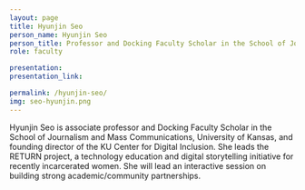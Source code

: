 ```yaml
---
layout: page
title: Hyunjin Seo
person_name: Hyunjin Seo
person_title: Professor and Docking Faculty Scholar in the School of Journalism and Mass Communications <br>University of Kansas
role: faculty

presentation:
presentation_link: 

permalink: /hyunjin-seo/
img: seo-hyunjin.png
---
```

Hyunjin Seo is associate professor and Docking Faculty Scholar in the School of Journalism and  Mass Communications, University of Kansas, and founding director of the KU Center for Digital  Inclusion. She leads the RETURN project, a technology education and digital storytelling initiative  for recently incarcerated women. She will lead an interactive session on building strong  academic/community partnerships. 
